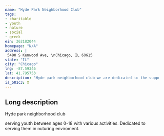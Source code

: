 ```yaml
---
name: "Hyde Park Neighborhood Club"
tags:
- charitable
- youth
- nature
- social
- greek
ein: 362182044
homepage: "N/A"
address: |
 5480 S Kenwood Ave, \nChicago, IL 60615
state: "IL"
city: "Chicago"
lng: -87.59346
lat: 41.795753
description: "Hyde park neighborhood club we are dedicated to the support of youth ages 0-18 in a safe nuturing enviroment. We help neighborhood familes and schools to develop healthy well-rounded young people through various activities. "
is_501c3: X
---
```


## Long description

Hyde park neighborhood club
  
  serving youth between ages 0-18 with various activities. Dedicated to serving them in nuturing enviroment. 
